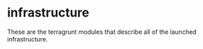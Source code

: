# infrastructure
These are the terragrunt modules that describe all of the launched infrastructure.
